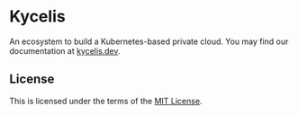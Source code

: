 # Kycelis

An ecosystem to build a Kubernetes-based private cloud. You may find our documentation at [kycelis.dev](https://kycelis.dev).

## License

This is licensed under the terms of the [MIT License](LICENSE.md).
